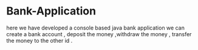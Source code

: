 # Bank-Application
here we have developed a console based java bank application 
we can create a bank account , deposit the money ,withdraw the money , transfer the money to the other id .
